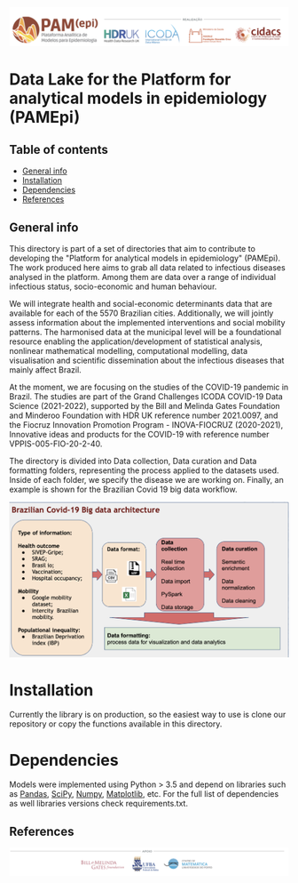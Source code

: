 ![](Images/realizacao.png)

# Data Lake for the Platform for analytical models in epidemiology (PAMEpi)

## Table of contents
* [General info](#general-info)
* [Installation](#installation)
* [Dependencies](#dependencies)
* [References](#references)

## General info
This directory is part of a set of directories that aim to contribute to developing the "Platform for analytical models in epidemiology" (PAMEpi).  The work produced here aims to grab all data related to infectious diseases analysed in the platform. Among them are data over a range of individual infectious status, socio-economic and human behaviour. 

We will integrate health and social-economic determinants data that are available for each of the 5570 Brazilian cities. Additionally, we will jointly assess information about the implemented interventions and social mobility patterns. The harmonised data at the municipal level will be a foundational resource enabling the application/development of statistical analysis, nonlinear mathematical modelling, computational modelling, data visualisation and scientific dissemination about the infectious diseases that mainly affect Brazil. 

At the moment, we are focusing on the studies of the COVID-19 pandemic in Brazil. The studies are part of the  Grand Challenges ICODA COVID-19 Data Science (2021-2022), supported by the Bill and Melinda Gates Foundation and Minderoo Foundation with HDR UK reference number 2021.0097, and the Fiocruz Innovation Promotion Program - INOVA-FIOCRUZ (2020-2021), Innovative ideas and products for the COVID-19 with reference number VPPIS-005-FIO-20-2-40.

The directory is divided into Data collection, Data curation and Data formatting folders, representing the process applied to the datasets used. Inside of each folder, we specify the disease we are working on. Finally, an example is shown for the Brazilian Covid 19 big data workflow.

![](Images/lakecovid.png)


# Installation

Currently the library is on production, so the easiest way to use is clone our repository or copy the functions available in this directory. 


# Dependencies

Models were implemented using Python > 3.5 and depend on libraries such as [Pandas](https://github.com/pandas-dev/pandas), [SciPy](https://github.com/scipy/scipy), [Numpy](https://github.com/numpy/numpy), [Matplotlib](https://github.com/matplotlib/matplotlib), etc. For the full list of dependencies as well libraries versions check requirements.txt.
 

## References 


![](Images/apoio.png)
